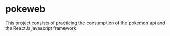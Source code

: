 # pokeweb
This project consists of practicing the consumption of the pokemon api and the ReactJs javascript framework
